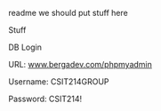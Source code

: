 readme we should put stuff here

Stuff

DB Login

URL: www.bergadev.com/phpmyadmin

Username: CSIT214GROUP

Password: CSIT214!

